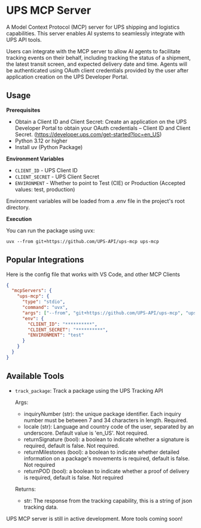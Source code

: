 # UPS MCP Server
A Model Context Protocol (MCP) server for UPS shipping and logistics capabilities. This server enables AI systems to seamlessly integrate with UPS API tools. 

Users can integrate with the MCP server to allow AI agents to facilitate tracking events on their behalf, including tracking the status of a shipment, the latest transit screen, and expected delivery date and time. Agents will be authenticated using OAuth client credentials provided by the user after application creation on the UPS Developer Portal.  

## Usage
**Prerequisites**
- Obtain a Client ID and Client Secret: Create an application on the UPS Developer Portal to obtain your OAuth credentials – Client ID and Client Secret. (https://developer.ups.com/get-started?loc=en_US)
- Python 3.12 or higher
- Install uv (Python Package)

**Environment Variables**
- ```CLIENT_ID``` - UPS Client ID
- ```CLIENT_SECRET``` - UPS Client Secret
- ```ENVIRONMENT``` - Whether to point to Test (CIE) or Production (Accepted values: test, production)

Environment variables will be loaded from a .env file in the project's root directory.

**Execution**

You can run the package using uvx:

```uvx --from git+https://github.com/UPS-API/ups-mcp ups-mcp```


## Popular Integrations
Here is the config file that works with VS Code, and other MCP Clients 
```json
{
  "mcpServers": {
    "ups-mcp": {
      "type": "stdio",
      "command": "uvx",
      "args": ["--from", "git+https://github.com/UPS-API/ups-mcp", "ups-mcp"],
      "env": {
        "CLIENT_ID": "**********",
        "CLIENT_SECRET": "**********",
        "ENVIRONMENT": "test"
      }
    }
  }
}
```

## Available Tools


- ```track_package```: Track a package using the UPS Tracking API
    
    Args:
     - inquiryNumber (str): the unique package identifier. Each inquiry number must be between 7 and 34 characters in length. Required.
    - locale (str): Language and country code of the user, separated by an underscore. Default value is 'en_US'. Not required.
    - returnSignature (bool): a boolean to indicate whether a signature is required, default is false. Not required.
    - returnMilestones (bool): a boolean to indicate whether detailed information on a package's movements is required, default is false. Not required
    - returnPOD (bool): a boolean to indicate whether a proof of delivery is required, default is false. Not required

    Returns:
    - str: The response from the tracking capability, this is a string of json tracking data.

UPS MCP server is still in active development. More tools coming soon!
